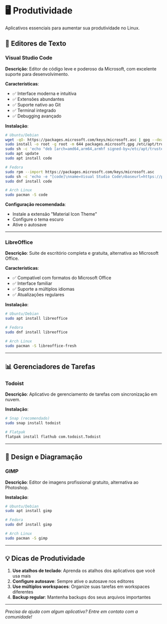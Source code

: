 # 🖥️ Produtividade

Aplicativos essenciais para aumentar sua produtividade no Linux.

## 📝 Editores de Texto

### Visual Studio Code

**Descrição**: Editor de código leve e poderoso da Microsoft, com excelente suporte para desenvolvimento.

**Características**:
- ✅ Interface moderna e intuitiva
- ✅ Extensões abundantes
- ✅ Suporte nativo ao Git
- ✅ Terminal integrado
- ✅ Debugging avançado

**Instalação**:

```bash
# Ubuntu/Debian
wget -qO- https://packages.microsoft.com/keys/microsoft.asc | gpg --dearmor > packages.microsoft.gpg
sudo install -o root -g root -m 644 packages.microsoft.gpg /etc/apt/trusted.gpg.d/
sudo sh -c 'echo "deb [arch=amd64,arm64,armhf signed-by=/etc/apt/trusted.gpg.d/packages.microsoft.gpg] https://packages.microsoft.com/repos/code stable main" > /etc/apt/sources.list.d/vscode.list'
sudo apt update
sudo apt install code

# Fedora
sudo rpm --import https://packages.microsoft.com/keys/microsoft.asc
sudo sh -c 'echo -e "[code]\nname=Visual Studio Code\nbaseurl=https://packages.microsoft.com/yumrepos/code\nenabled=1\ngpgcheck=1\ngpgkey=https://packages.microsoft.com/keys/microsoft.asc" > /etc/yum.repos.d/vscode.repo'
sudo dnf install code

# Arch Linux
sudo pacman -S code
```

**Configuração recomendada**:
- Instale a extensão "Material Icon Theme"
- Configure o tema escuro
- Ative o autosave

---

### LibreOffice

**Descrição**: Suite de escritório completa e gratuita, alternativa ao Microsoft Office.

**Características**:
- ✅ Compatível com formatos do Microsoft Office
- ✅ Interface familiar
- ✅ Suporte a múltiplos idiomas
- ✅ Atualizações regulares

**Instalação**:

```bash
# Ubuntu/Debian
sudo apt install libreoffice

# Fedora
sudo dnf install libreoffice

# Arch Linux
sudo pacman -S libreoffice-fresh
```

---

## 📊 Gerenciadores de Tarefas

### Todoist

**Descrição**: Aplicativo de gerenciamento de tarefas com sincronização em nuvem.

**Instalação**:

```bash
# Snap (recomendado)
sudo snap install todoist

# Flatpak
flatpak install flathub com.todoist.Todoist
```

---

## 🎨 Design e Diagramação

### GIMP

**Descrição**: Editor de imagens profissional gratuito, alternativa ao Photoshop.

**Instalação**:

```bash
# Ubuntu/Debian
sudo apt install gimp

# Fedora
sudo dnf install gimp

# Arch Linux
sudo pacman -S gimp
```

---

## 💡 Dicas de Produtividade

1. **Use atalhos de teclado**: Aprenda os atalhos dos aplicativos que você usa mais
2. **Configure autosave**: Sempre ative o autosave nos editores
3. **Use múltiplos workspaces**: Organize suas tarefas em workspaces diferentes
4. **Backup regular**: Mantenha backups dos seus arquivos importantes

---

*Precisa de ajuda com algum aplicativo? Entre em contato com a comunidade!* 